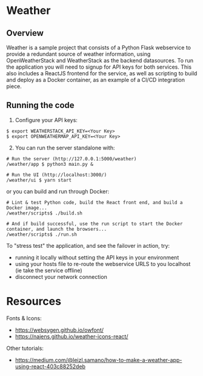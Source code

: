 # Weather

## Overview

Weather is a sample project that consists of a Python Flask webservice to provide a redundant source of weather information, using OpenWeatherStack and WeatherStack as the backend datasources. To run the application you will need to signup for API keys for both services.
This also includes a ReactJS frontend for the service, as well as scripting to build and deploy as a Docker container, as an example of a CI/CD integration piece.


## Running the code

1) Configure your API keys:

```
$ export WEATHERSTACK_API_KEY=<Your Key>
$ export OPENWEATHERMAP_API_KEY=<Your Key>

```


2) You can run the server standalone with:

```
# Run the server (http://127.0.0.1:5000/weather)
/weather/app $ python3 main.py &

# Run the UI (http://localhost:3000/)
/weather/ui $ yarn start

```

or you can build and run through Docker:

```
# Lint & test Python code, build the React front end, and build a Docker image...
/weather/scripts$ ./build.sh

# And if build successful, use the run script to start the Docker container, and launch the browsers...
/weather/scripts$ ./run.sh

```


To "stress test" the application, and see the failover in action, try:
* running it locally without setting the API keys in your environment
* using your hosts file to re-route the webservice URLS to you localhost (ie take the service offline)
* disconnect your network connection




# Resources

Fonts & Icons:
* https://websygen.github.io/owfont/
* https://najens.github.io/weather-icons-react/
 
Other tutorials:
* https://medium.com/@leizl.samano/how-to-make-a-weather-app-using-react-403c88252deb
 





